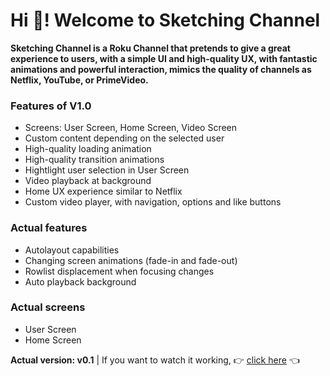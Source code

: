 # Hi 👋! Welcome to Sketching Channel

**Sketching Channel is a Roku Channel that pretends to give a great experience to users, with a simple UI and high-quality UX, with fantastic animations and powerful interaction, mimics the quality of channels as Netflix, YouTube, or PrimeVideo.**

### Features of V1.0
- Screens: User Screen, Home Screen, Video Screen
- Custom content depending on the selected user
- High-quality loading animation
- High-quality transition animations
- Hightlight user selection in User Screen
- Video playback at background
- Home UX experience similar to Netflix
- Custom video player, with navigation, options and like buttons

### Actual features
- Autolayout capabilities
- Changing screen animations (fade-in and fade-out)
- Rowlist displacement when focusing changes
- Auto playback background

### Actual screens
- User Screen
- Home Screen

**Actual version: v0.1**		|		If you want to watch it working, 👉 [click here](https://youtu.be/9UTpbXHVxE0) 👈